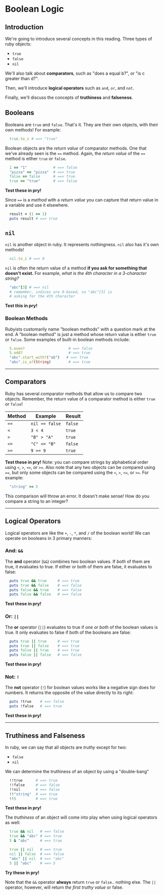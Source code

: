 # Boolean Logic

## Introduction

We're going to introduce several concepts in this reading. Three types of ruby objects:
  * `true`
  * `false`
  * `nil`

We'll also talk about **comparators**, such as "does a equal b?", or "is c greater than d?".

Then, we'll introduce **logical operators** such as `and`, `or`, and `not`.

Finally, we'll discuss the concepts of **truthiness** and **falseness**.

## Booleans

Booleans are `true` and `false`. That's it. They are their own objects, with their own methods! For example:

  ```ruby
    true.to_s # ==> "true"
  ```

Boolean objects are the *return value* of comparator methods. One that we've already seen is the `==` method. Again, the *return value* of the `==` method is either `true` or `false`.

  ```ruby
    1 == "1"            # ==> false
    "pizza" == "pizza"  # ==> true
    false == false      # ==> true
    true == "true"      # ==> false
  ```

**Test these in pry!**

Since `==` is a *method* with a *return value* you can capture that return value in a variable and use it elsewhere.

```ruby
  result = (1 == 1)
  puts result # ==> true
```

## `nil`

`nil` is another object in ruby. It represents nothingness. `nil` also has it's own methods!

  ```ruby
    nil.to_i # ==> 0
  ```

`nil` is often the return value of a method **if you ask for something that doesn't exist.** For example, *what is the 4th character in a 3-character string?*

```ruby
  "abc"[3] # ==> nil
  # remember, indices are 0-based, so "abc"[3] is
  # asking for the 4th character
```

**Test this in pry!**

### Boolean Methods

Rubyists customarily name "boolean methods" with a question mark at the end. A "boolean method" is just a method whose return value is either `true` or `false`. Some examples of built-in boolean methods include:

  ```ruby
    5.even?                    # ==> false
    5.odd?                     # ==> true
    "abc".start_with?("ab")   # ==> true
    "abc".is_a?(String)        # ==> true
  ```

---

## Comparators

Ruby has several comparator methods that allow us to compare two objects. Remember, the return value of a comparator method is either `true` or `false`!

Method| Example        | Result  
------|----------------|---------
`==`  | `nil == false` | `false`
`<`   | `3 < 4`        | `true`
`>`   | `"B" > "A"`    | `true`
`<=`  | `"C" <= "B"`   | `false`
`>=`  | `9 >= 9`       | `true`

**Test these in pry!** Note: you can compare strings by alphabetical order using `<`, `>`, `<=`, or `>=`. Also note that any two objects can be compared using `==`, but only some objects can be compared using the `<`, `>`, `<=`, or `>=`. For example:

  ```ruby
    "string" >= 5
  ```

This comparison will throw an error. It doesn't make sense! How do you compare a string to an integer?

---
## Logical Operators

Logical operators are like the `+`, `-`, `*`, and `/` of the boolean world! We can operate on booleans in 3 primary manners:

### And: `&&`

The **and** operator (`&&`) combines two boolean values. If *both* of them are true, it evaluates to true. If either or both of them are false, it evaluates to false:

  ```ruby
    puts true && true     # ==> true
    puts true && false    # ==> false
    puts false && true    # ==> false
    puts false && false   # ==> false
  ```

**Test these in pry!**

### Or: `||`

The **or** operator (`||`) evaluates to true if *one or both* of the boolean values is true. It only evaluates to false if both of the booleans are false:
  ```ruby
    puts true || true     # ==> true
    puts true || false    # ==> true
    puts false || true    # ==> true
    puts false || false   # ==> false
  ```

**Test these in pry!**

### Not: `!`

  The **not** operator (`!`) for boolean values works like a negative sign does for numbers. It returns the opposite of the value directly to its right:

  ```ruby
    puts !true    # ==> false
    puts !false   # ==> true
  ```

**Test these in pry!**

---
## Truthiness and Falseness

In ruby, we can say that all objects are *truthy* except for two:
  * `false`
  * `nil`

We can determine the truthiness of an object by using a "double-bang"

  ```ruby
    !!true      # ==> true
    !!false     # ==> false
    !!nil       # ==> false
    !!"string"  # ==> true
    !!5         # ==> true
  ```

**Test these in pry!**

The *truthiness* of an object will come into play when using logical operators as well:

  ```ruby
    true && nil   # ==> false
    true && "abc" # ==> true
    5 & "abc"     # ==> true

    true || nil   # ==> true
    nil || false  # ==> false
    "abc" || nil  # ==> "abc"
    5 || "abc"    # ==> 5
  ```

**Try these in pry!**

Note that the `&&` operator **always** return `true` or `false`.. nothing else. The `||` operator, however, will return *the first truthy value* or false.
